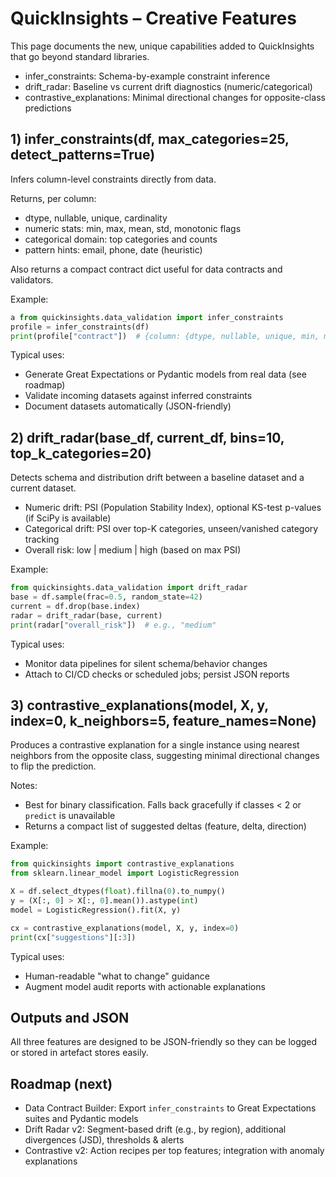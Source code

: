 # QuickInsights – Creative Features

This page documents the new, unique capabilities added to QuickInsights that go beyond standard libraries.

- infer_constraints: Schema-by-example constraint inference
- drift_radar: Baseline vs current drift diagnostics (numeric/categorical)
- contrastive_explanations: Minimal directional changes for opposite-class predictions

## 1) infer_constraints(df, max_categories=25, detect_patterns=True)
Infers column-level constraints directly from data.

Returns, per column:
- dtype, nullable, unique, cardinality
- numeric stats: min, max, mean, std, monotonic flags
- categorical domain: top categories and counts
- pattern hints: email, phone, date (heuristic)

Also returns a compact contract dict useful for data contracts and validators.

Example:
```python
a from quickinsights.data_validation import infer_constraints
profile = infer_constraints(df)
print(profile["contract"])  # {column: {dtype, nullable, unique, min, max, domain}}
```

Typical uses:
- Generate Great Expectations or Pydantic models from real data (see roadmap)
- Validate incoming datasets against inferred constraints
- Document datasets automatically (JSON-friendly)

## 2) drift_radar(base_df, current_df, bins=10, top_k_categories=20)
Detects schema and distribution drift between a baseline dataset and a current dataset.

- Numeric drift: PSI (Population Stability Index), optional KS-test p-values (if SciPy is available)
- Categorical drift: PSI over top-K categories, unseen/vanished category tracking
- Overall risk: low | medium | high (based on max PSI)

Example:
```python
from quickinsights.data_validation import drift_radar
base = df.sample(frac=0.5, random_state=42)
current = df.drop(base.index)
radar = drift_radar(base, current)
print(radar["overall_risk"])  # e.g., "medium"
```

Typical uses:
- Monitor data pipelines for silent schema/behavior changes
- Attach to CI/CD checks or scheduled jobs; persist JSON reports

## 3) contrastive_explanations(model, X, y, index=0, k_neighbors=5, feature_names=None)
Produces a contrastive explanation for a single instance using nearest neighbors from the opposite class, suggesting minimal directional changes to flip the prediction.

Notes:
- Best for binary classification. Falls back gracefully if classes < 2 or `predict` is unavailable
- Returns a compact list of suggested deltas (feature, delta, direction)

Example:
```python
from quickinsights import contrastive_explanations
from sklearn.linear_model import LogisticRegression

X = df.select_dtypes(float).fillna(0).to_numpy()
y = (X[:, 0] > X[:, 0].mean()).astype(int)
model = LogisticRegression().fit(X, y)

cx = contrastive_explanations(model, X, y, index=0)
print(cx["suggestions"][:3])
```

Typical uses:
- Human-readable "what to change" guidance
- Augment model audit reports with actionable explanations

## Outputs and JSON
All three features are designed to be JSON-friendly so they can be logged or stored in artefact stores easily.

## Roadmap (next)
- Data Contract Builder: Export `infer_constraints` to Great Expectations suites and Pydantic models
- Drift Radar v2: Segment-based drift (e.g., by region), additional divergences (JSD), thresholds & alerts
- Contrastive v2: Action recipes per top features; integration with anomaly explanations
